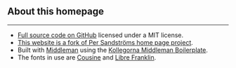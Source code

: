 ## About this homepage

---

- [Full source code on GitHub](https://github.com/nkostic/nkostic.github.com) licensed under a MIT license.
- [This website is a fork of Per Sandströms home page project](https://github.com/persand/helloper.com).
- Built with [Middleman](https://middlemanapp.com/) using the [Kollegorna Middleman Boilerplate](https://github.com/kollegorna/middleman-boilerplate).
- The fonts in use are [Cousine](https://fonts.google.com/specimen/Cousine) and [Libre Franklin](https://github.com/impallari/Libre-Franklin).
